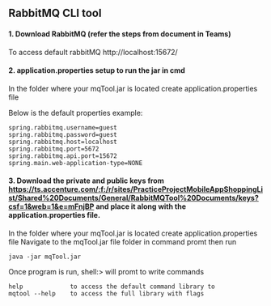 ## RabbitMQ CLI tool
#### 1. Download RabbitMQ (refer the steps from document in Teams)
To access default rabbitMQ http://localhost:15672/

#### 2. application.properties setup to run the jar in cmd 

In the folder where your mqTool.jar is located create application.properties file

Below is the default properties example:

    spring.rabbitmq.username=guest
    spring.rabbitmq.password=guest
    spring.rabbitmq.host=localhost
    spring.rabbitmq.port=5672
    spring.rabbitmq.api.port=15672
    spring.main.web-application-type=NONE

#### 3. Download the private and public keys from https://ts.accenture.com/:f:/r/sites/PracticeProjectMobileAppShoppingList/Shared%20Documents/General/RabbitMQTool%20Documents/keys?csf=1&web=1&e=mFnjBP and place it along with the application.properties file.

In the folder where your mqTool.jar is located create application.properties file
Navigate to the mqTool.jar file folder in command promt then run

	java -jar mqTool.jar

Once program is run, shell:> will promt to write commands

	help             to access the default command library to
	mqtool --help    to access the full library with flags
